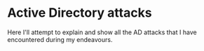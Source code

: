 # Active Directory attacks
Here I'll attempt to explain and show all the AD attacks that I have encountered during my endeavours.     